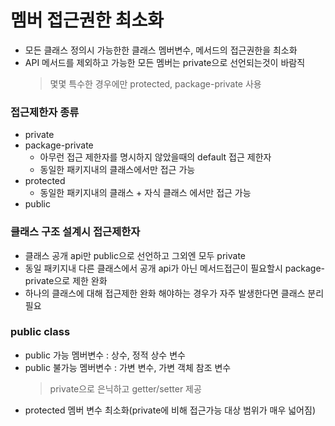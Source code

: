 # 멤버 접근권한 최소화
* 모든 클래스 정의시 가능한한 클래스 멤버변수, 메서드의 접근권한을 최소화
* API 메서드를 제외하고 가능한 모든 멤버는 private으로 선언되는것이 바람직
   > 몇몇 특수한 경우에만 protected, package-private 사용
### 접근제한자 종류
* private
* package-private
   * 아무런 접근 제한자를 명시하지 않았을때의 default 접근 제한자
   * 동일한 패키지내의 클래스에서만 접근 가능
* protected
   * 동일한 패키지내의 클래스 + 자식 클래스 에서만 접근 가능
* public

### 클래스 구조 설계시 접근제한자
* 클래스 공개 api만 public으로 선언하고 그외엔 모두 private
* 동일 패키지내 다른 클래스에서 공개 api가 아닌 메서드접근이 필요할시 package-private으로 제한 완화
* 하나의 클래스에 대해 접근제한 완화 해야하는 경우가 자주 발생한다면 클래스 분리 필요

### public class
* public 가능 멤버변수  : 상수, 정적 상수 변수
* public 불가능 멤버변수 : 가변 변수, 가변 객체 참조 변수
   > private으로 은닉하고 getter/setter 제공
* protected 멤버 변수 최소화(private에 비해 접근가능 대상 범위가 매우 넓어짐)